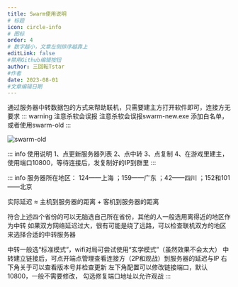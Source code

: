 ```yaml
---
title: Swarm使用说明
# 标题
icon: circle-info
# 图标
order: 4
# 数字越小，文章左侧排序越靠上
editLink: false
#禁用Github编辑按钮
author: 三回転Tstar
#作者
date: 2023-08-01
#文章编辑日期
---
```


通过服务器中转数据包的方式来帮助联机，只需要建主方打开软件即可，连接方无要求
::: warning 注意杀软会误报
注意杀软会误报swarm-new.exe
添加白名单，或者使用swarm-old
:::

![swarm-old](https://img.514.live/img/202308021311046.png)

::: info 使用说明
1、点更新服务器列表
2、点中转
3、点复制
4、在游戏里建主，使用端口10800，等待连接后，发复制好的IP到群里
:::

::: info
服务器所在地区： 124——上海 ；159——广东 ；42——四川 ；152和101——北京

实际延迟 ≈ 主机到服务器的距离 + 客机到服务器的距离

符合上述四个省份的可以无脑选自己所在省份，其他的人一般选用离得近的地区作为中转
如果双方网络延迟过大，很有可能是绕了远路，可以检查联机双方的地区来选择合适的中转服务器

中转一般选“标准模式”，wifi对局可尝试使用“玄学模式”（虽然效果不会太大）
中转建立链接后，可点开端点管理查看连接方（2P和观战）到服务器的延迟与IP
右下角关于可以查看版本号并检查更新
左下角配置可以修改链接端口，默认10800，一般不需要修改，
勾选修复端口地址以允许观战
:::


